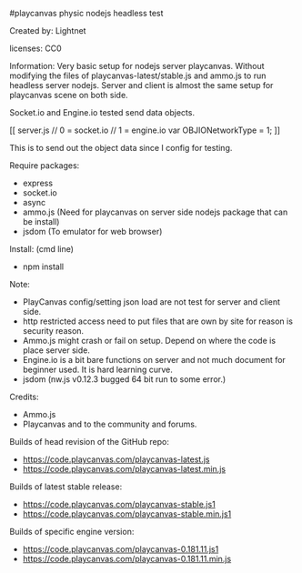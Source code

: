 
 #playcanvas physic nodejs headless test

 Created by: Lightnet

 licenses: CC0

 Information: Very basic setup for nodejs server playcanvas. Without modifying
the files of playcanvas-latest/stable.js and ammo.js to run headless server
nodejs. Server and client is almost the same setup for playcanvas scene on both
side.

Socket.io and Engine.io tested send data objects.

[[ server.js
// 0 = socket.io
// 1 = engine.io
var OBJIONetworkType = 1;
]]

This is to send out the object data since I config for testing.

 Require packages:
  * express
  * socket.io
  * async
  * ammo.js (Need for playcanvas on server side nodejs package that can be install)
  * jsdom (To emulator for web browser)

 Install: (cmd line)
  * npm install

 Note:
 * PlayCanvas config/setting json load are not test for server and client side.
 * http restricted access need to put files that are own by site for reason is
 security reason.
 * Ammo.js might crash or fail on setup. Depend on where the code is place server
 side.
 * Engine.io is a bit bare functions on server and not much document for beginner 
 used. It is hard learning curve.
 * jsdom (nw.js v0.12.3 bugged 64 bit run to some error.)

 Credits:
 * Ammo.js
 * Playcanvas and to the community and forums.

Builds of head revision of the GitHub repo:
 * https://code.playcanvas.com/playcanvas-latest.js
 * https://code.playcanvas.com/playcanvas-latest.min.js

Builds of latest stable release:
 * https://code.playcanvas.com/playcanvas-stable.js1
 * https://code.playcanvas.com/playcanvas-stable.min.js1

Builds of specific engine version:
 * https://code.playcanvas.com/playcanvas-0.181.11.js1
 * https://code.playcanvas.com/playcanvas-0.181.11.min.js
